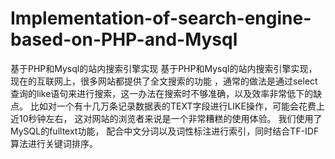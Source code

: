 # Implementation-of-search-engine-based-on-PHP-and-Mysql
基于PHP和Mysql的站内搜索引擎实现
基于PHP和Mysql的站内搜索引擎实现，
现在的互联网上，很多网站都提供了全文搜索的功能
，通常的做法是通过select查询的like语句来进行搜索，这一办法在搜索时不够准确，以及效率非常低下的缺点。
比如对一个有十几万条记录数据表的TEXT字段进行LIKE操作，可能会花费上近10秒钟左右，
这对网站的浏览者来说是一个非常糟糕的使用体验。
我们使用了MySQL的fulltext功能，
配合中文分词以及词性标注进行索引，同时结合TF-IDF算法进行关键词排序。
